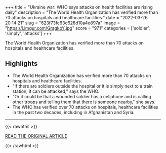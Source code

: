 +++
title = "Ukraine war: WHO says attacks on health facilities are rising daily"
description = "The World Health Organization has verified more than 70 attacks on hospitals and healthcare facilities."
date = "2022-03-26 20:14:21"
slug = "623f73fc63c626d10a4e897a"
image = "https://i.imgur.com/GragkbY.jpg"
score = "971"
categories = ['soldier', 'simply', 'attacks']
+++

The World Health Organization has verified more than 70 attacks on hospitals and healthcare facilities.

## Highlights

- The World Health Organization has verified more than 70 attacks on hospitals and healthcare facilities.
- "If there are soldiers outside the hospital or it is simply next to a train station, it can be attacked," says the WHO.
- "Or it could be that a wounded soldier has a cellphone and is calling other troops and telling them that there is someone nearby," she says.
- The WHO has verified over 70 attacks  on hospitals, healthcare facilities in the past two decades, including in Afghanistan and Syria.

---

{{< rawhtml >}}
  <p class="article-category">
    <a target="_blank" href="https://www.bbc.com/news/health-60866669">READ THE ORIGINAL ARTICLE</a>
  </p>
{{< /rawhtml >}}
